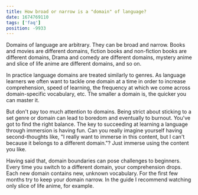```yaml
---
title: How broad or narrow is a "domain" of language?
date: 1674769110
tags: ['faq']
position: -9933
---
```


Domains of language are arbitrary.
They can be broad and narrow.
Books and movies are different domains,
fiction books and non-fiction books are different domains,
Drama and comedy are different domains,
mystery anime and slice of life anime are different domains,
and so on.

In practice
language domains are treated similarly to genres.
As language learners we often want to tackle one domain at a time
in order to increase comprehension,
speed of learning,
the frequency at which we come across domain-specific vocabulary,
etc.
The smaller a domain is, the quicker you can master it.

But don't pay too much attention to domains.
Being strict about sticking to a set genre or domain can lead to boredom and eventually to burnout.
You've got to find the right balance.
The key to succeeding at learning a language through immersion is having fun.
Can you really imagine yourself having second-thoughts like,
"I really want to immerse in this content, but I can't because it belongs to a different domain."?
Just immerse using the content you like.

Having said that,
domain boundaries can pose challenges to beginners.
Every time you switch to a different domain,
your comprehension drops.
Each new domain contains new, unknown vocabulary.
For the first few months try to keep your domain narrow.
In the guide I recommend watching only slice of life anime, for example.
